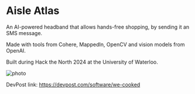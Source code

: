 # Aisle Atlas

An AI-powered headband that allows hands-free shopping, by sending it an SMS message.

Made with tools from Cohere, MappedIn, OpenCV and vision models from OpenAI. 

Built during Hack the North 2024 at the University of Waterloo.

![photo](https://d112y698adiu2z.cloudfront.net/photos/production/software_photos/003/025/274/datas/original.jpg)

DevPost link: https://devpost.com/software/we-cooked
